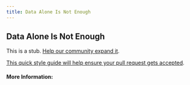 ```yaml
---
title: Data Alone Is Not Enough
---
```


## Data Alone Is Not Enough

This is a stub. [Help our community expand it](https://github.com/freeCodeCamp/guide-articles/tree/master/articles/Machine-Learning/Principles/Data-Alone-Is-Not-Enough/index.md).

[This quick style guide will help ensure your pull request gets accepted](https://github.com/freeCodeCamp/guide-articles/blob/master/README.md).

<!-- The article goes here, in GitHub-flavored Markdown. Feel free to add YouTube videos, images, and CodePen/JSBin embeds  -->

#### More Information:
<!-- Please add any articles you think might be helpful to read before writing the article -->


